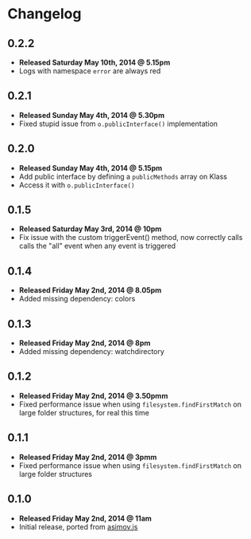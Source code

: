 # Changelog

## 0.2.2

  - **Released Saturday May 10th, 2014 @ 5.15pm**
  - Logs with namespace ```error``` are always red

## 0.2.1

  - **Released Sunday May 4th, 2014 @ 5.30pm**
  - Fixed stupid issue from ```o.publicInterface()``` implementation

## 0.2.0

  - **Released Sunday May 4th, 2014 @ 5.15pm**
  - Add public interface by defining a ```publicMethods``` array on Klass
  - Access it with ```o.publicInterface()```

## 0.1.5

  - **Released Saturday May 3rd, 2014 @ 10pm**
  - Fix issue with the custom triggerEvent() method, now correctly calls calls the "all" event when any event is triggered

## 0.1.4

  - **Released Friday May 2nd, 2014 @ 8.05pm**
  - Added missing dependency: colors

## 0.1.3

  - **Released Friday May 2nd, 2014 @ 8pm**
  - Added missing dependency: watchdirectory

## 0.1.2

  - **Released Friday May 2nd, 2014 @ 3.50pmm**
  - Fixed performance issue when using ```filesystem.findFirstMatch``` on large folder structures, for real this time

## 0.1.1

  - **Released Friday May 2nd, 2014 @ 3pmm**
  - Fixed performance issue when using ```filesystem.findFirstMatch``` on large folder structures

## 0.1.0

  - **Released Friday May 2nd, 2014 @ 11am**
  - Initial release, ported from [asimov.js](https://github.com/adamrenklint/asimov.js)
